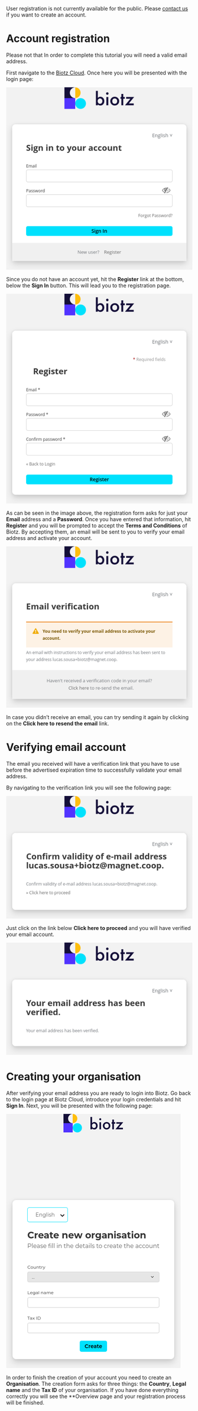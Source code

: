 User registration is not currently available for the public. Please [contact us](https://www.biotz.io/contact-us) if you want to create an account.

# Account registration

Please not that In order to complete this tutorial you will need a valid email address.

First navigate to the [Biotz Cloud](https://auth.biotz.io/realms/biotz-platform/protocol/openid-connect/auth?client_id=biotz-platform-spa&redirect_uri=https%3A%2F%2Fapp.biotz.io%2Foverview&state=9821fae0-b8ea-4b9f-b7f2-ebe9ad3c482c&response_mode=fragment&response_type=code&scope=openid&nonce=2063c301-fb70-4d7e-81f0-5790cefcf23f&ui_locales=en&code_challenge=bj-DokiKe4Pu4Xfta9-fhtiK1qjA8--GqPnUwWXfv1Y&code_challenge_method=S256). Once here you will be presented with the login page:

![Sign In](/img/SignIn.png)

Since you do not have an account yet, hit the **Register** link at the bottom, below the **Sign In** button. This will lead you to the registration page.

![Register](/img/Register.png)

As can be seen in the image above, the registration form asks for just your **Email** address and a **Password**. Once you have entered that information, hit **Register** and you will be prompted to accept the **Terms and Conditions** of Biotz. By accepting them, an email will be sent to you to verify your email address and activate your account.

![Verifying](/img/Verifying.png)

In case you didn’t receive an email, you can try sending it again by clicking on the **Click here to resend the email** link.

# Verifying email account

The email you received will have a verification link that you have to use before the advertised expiration time to successfully validate your email address.

By navigating to the verification link you will see the following page:

![Confirm](/img/Confirm.png)

Just click on the link below **Click here to proceed** and you will have verified your email account.

![Click Here](/img/ClickHere.png)

# Creating your organisation

After verifying your email address you are ready to login into Biotz. Go back to the login page at Biotz Cloud, introduce your login credentials and hit **Sign In**. Next, you will be presented with the following page:

![Organisation](/img/organisation.png)

In order to finish the creation of your account you need to create an **Organisation**. The creation form asks for three things: the **Country**, **Legal name** and the **Tax ID** of your organisation. If you have done everything correctly you will see the **Overview page and your registration process will be finished.